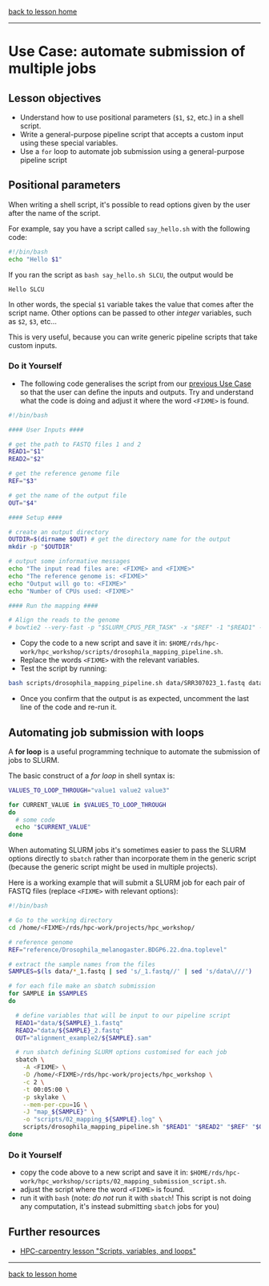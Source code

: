 [back to lesson home](../README.md)

----

# Use Case: automate submission of multiple jobs

## Lesson objectives

- Understand how to use positional parameters (`$1`, `$2`, etc.) in a shell script.
- Write a general-purpose pipeline script that accepts a custom input using these special variables.
- Use a `for` loop to automate job submission using a general-purpose pipeline script

## Positional parameters

When writing a shell script, it's possible to read options given by the user after the name of the script.

For example, say you have a script called `say_hello.sh` with the following code:

```bash
#!/bin/bash
echo "Hello $1"
```

If you ran the script as `bash say_hello.sh SLCU`, the output would be

```
Hello SLCU
```

In other words, the special `$1` variable takes the value that comes after the script name.
Other options can be passed to other *integer* variables, such as `$2`, `$3`, etc...

This is very useful, because you can write generic pipeline scripts that take custom inputs.

### Do it Yourself

- The following code generalises the script from our [previous Use Case](04_example1.md) so that the user can define the inputs and outputs. Try and understand what the code is doing and adjust it where the word `<FIXME>` is found.

```bash
#!/bin/bash

#### User Inputs ####

# get the path to FASTQ files 1 and 2
READ1="$1"
READ2="$2"

# get the reference genome file
REF="$3"

# get the name of the output file
OUT="$4"

#### Setup ####

# create an output directory
OUTDIR=$(dirname $OUT) # get the directory name for the output
mkdir -p "$OUTDIR"

# output some informative messages
echo "The input read files are: <FIXME> and <FIXME>"
echo "The reference genome is: <FIXME>"
echo "Output will go to: <FIXME>"
echo "Number of CPUs used: <FIXME>"

#### Run the mapping ####

# Align the reads to the genome
# bowtie2 --very-fast -p "$SLURM_CPUS_PER_TASK" -x "$REF" -1 "$READ1" -2 "$READ2" > "$OUT"
```

- Copy the code to a new script and save it in: `$HOME/rds/hpc-work/hpc_workshop/scripts/drosophila_mapping_pipeline.sh`.
- Replace the words `<FIXME>` with the relevant variables.
- Test the script by running:

```bash
bash scripts/drosophila_mapping_pipeline.sh data/SRR307023_1.fastq data/SRR307023_3.fastq reference/Drosophila_melanogaster.BDGP6.22.dna.toplevel alignment_example1/SRR307023.sam
```

- Once you confirm that the output is as expected, uncomment the last line of the code and re-run it.


## Automating job submission with loops

A **for loop** is a useful programming technique to automate the submission of jobs to SLURM.

The basic construct of a *for loop* in shell syntax is:

```bash
VALUES_TO_LOOP_THROUGH="value1 value2 value3"

for CURRENT_VALUE in $VALUES_TO_LOOP_THROUGH
do
  # some code
  echo "$CURRENT_VALUE"
done
```

When automating SLURM jobs it's sometimes easier to pass the SLURM options directly to `sbatch` rather than incorporate them in the generic script (because the generic script might be used in multiple projects).

Here is a working example that will submit a SLURM job for each pair of FASTQ files (replace `<FIXME>` with relevant options):

```bash
#!/bin/bash

# Go to the working directory
cd /home/<FIXME>/rds/hpc-work/projects/hpc_workshop/

# reference genome
REF="reference/Drosophila_melanogaster.BDGP6.22.dna.toplevel"

# extract the sample names from the files
SAMPLES=$(ls data/*_1.fastq | sed 's/_1.fastq//' | sed 's/data\///')

# for each file make an sbatch submission
for SAMPLE in $SAMPLES
do

  # define variables that will be input to our pipeline script
  READ1="data/${SAMPLE}_1.fastq"
  READ2="data/${SAMPLE}_2.fastq"
  OUT="alignment_example2/${SAMPLE}.sam"

  # run sbatch defining SLURM options customised for each job
  sbatch \
    -A <FIXME> \
    -D /home/<FIXME>/rds/hpc-work/projects/hpc_workshop \
    -c 2 \
    -t 00:05:00 \
    -p skylake \
    --mem-per-cpu=1G \
    -J "map_${SAMPLE}" \
    -o "scripts/02_mapping_${SAMPLE}.log" \
    scripts/drosophila_mapping_pipeline.sh "$READ1" "$READ2" "$REF" "$OUT"
done
```

### Do it Yourself

- copy the code above to a new script and save it in: `$HOME/rds/hpc-work/hpc_workshop/scripts/02_mapping_submission_script.sh`.
- adjust the script where the word `<FIXME>` is found.
- run it with `bash` (note: _do not_ run it with `sbatch`! This script is not doing any computation, it's instead submitting `sbatch` jobs for you)


## Further resources

- [HPC-carpentry lesson "Scripts, variables, and loops"](https://hpc-carpentry.github.io/hpc-shell/05-scripts/index.html)

----

[back to lesson home](../README.md)
